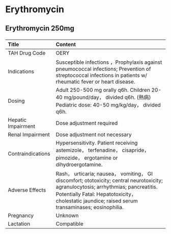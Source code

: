 # Erythromycin

## Erythromycin 250mg

##### 

| Title              | Content                                                                                                                                                                                                                                  |
|:-------------------|:-----------------------------------------------------------------------------------------------------------------------------------------------------------------------------------------------------------------------------------------|
| TAH Drug Code      | OERY                                                                                                                                                                                                                                     |
| Indications        | Susceptible infections ，Prophylaxis against pneumococcal infections; Prevention of streptococcal infections in patients w/ rheumatic fever or heart disease.                                                                            |
| Dosing             | Adult 250-500 mg orally q6h. Children 20-40 mg/pound/day， divided q6h. (熱病) Pediatric dose: 40-50 mg/kg/day， divided q6h.                                                                                                            |
| Hepatic Impairment | Dose adjustment required                                                                                                                                                                                                                 |
| Renal Impairment   | Dose adjustment not necessary                                                                                                                                                                                                            |
| Contraindications  | Hypersensitivity. Patient receiving astemizole， terfenadine， cisapride， pimozide， ergotamine or dihydroergotamine.                                                                                                                   |
| Adverse Effects    | Rash， urticaria; nausea， vomiting， GI discomfort; ototoxicity; central neurotoxicity; agranulocytosis; arrhythmias; pancreatitis. Potentially Fatal: Hepatotoxicity， cholestatic jaundice; raised serum transaminases; eosinophilia. |
| Pregnancy          | Unknown                                                                                                                                                                                                                                  |
| Lactation          | Compatible                                                                                                                                                                                                                               |

